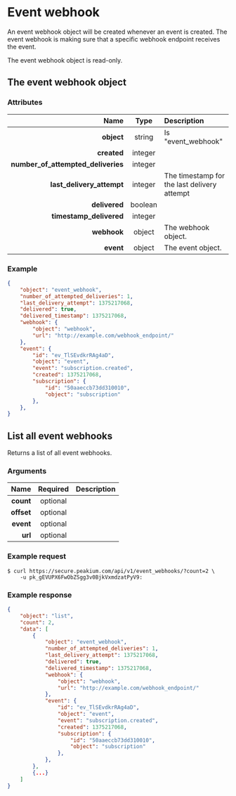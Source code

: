 Event webhook
=============

An event webhook object will be created whenever an event is created. The event webhook is making sure that a specific webhook endpoint receives the event.

The event webhook object is read-only.

The event webhook object
------------------------

### Attributes

Name | Type | Description
--:|:-:|:--
**object** | string | Is "event_webhook"
**created** | integer |
**number_of_attempted_deliveries** | integer |
**last_delivery_attempt** | integer | The timestamp for the last delivery attempt
**delivered** | boolean |
**timestamp_delivered** | integer |
**webhook** | object | The webhook object.
**event** | object | The event object.

### Example

```json
{
	"object": "event_webhook",
	"number_of_attempted_deliveries": 1,
	"last_delivery_attempt": 1375217068,
	"delivered": true,
	"delivered_timestamp": 1375217068,
	"webhook": {
		"object": "webhook",
		"url": "http://example.com/webhook_endpoint/"
	},
	"event": {
		"id": "ev_TlSEvdkrRAg4aD",
		"object": "event",
		"event": "subscription.created",
		"created": 1375217068,
		"subscription": {
			"id": "50aaeccb73dd310010",
			"object": "subscription"
		},
	},
}
```

List all event webhooks
-----------------------
Returns a list of all event webhooks.

### Arguments

Name | Required | Description
--:|:-:|:--
**count** | optional |
**offset** | optional |
**event** | optional |
**url** | optional |

### Example request

	$ curl https://secure.peakium.com/api/v1/event_webhooks/?count=2 \
		-u pk_gEVUPX6FwObZSgg3v0BjkVxmdzatPyV9:

### Example response

```json
{
	"object": "list",
	"count": 2,
	"data": [
		{
			"object": "event_webhook",
			"number_of_attempted_deliveries": 1,
			"last_delivery_attempt": 1375217068,
			"delivered": true,
			"delivered_timestamp": 1375217068,
			"webhook": {
				"object": "webhook",
				"url": "http://example.com/webhook_endpoint/"
			},
			"event": {
				"id": "ev_TlSEvdkrRAg4aD",
				"object": "event",
				"event": "subscription.created",
				"created": 1375217068,
				"subscription": {
					"id": "50aaeccb73dd310010",
					"object": "subscription"
				},
			},
		},
		{...}
	]
}
```